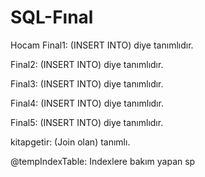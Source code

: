 # SQL-Fınal
Hocam 
Final1: (INSERT INTO) diye tanımlıdır.

Final2: (INSERT INTO) diye tanımlıdır.

Final3: (INSERT INTO) diye tanımlıdır.

Final4: (INSERT INTO) diye tanımlıdır.

Final5: (INSERT INTO) diye tanımlıdır.

kitapgetir:  (Join olan) tanımlı.

@tempIndexTable: Indexlere bakım yapan sp
